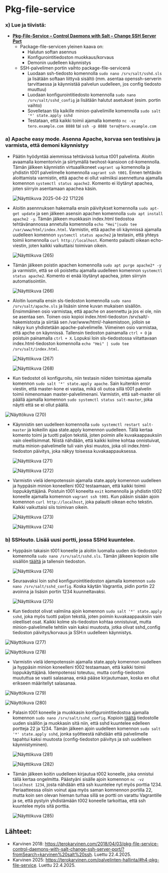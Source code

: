 # Pkg-file-service

### x) Lue ja tiivistä:
- **[Pkg-File-Service – Control Daemons with Salt – Change SSH Server Port](https://terokarvinen.com/2018/04/03/pkg-file-service-control-daemons-with-salt-change-ssh-server-port/?fromSearch=karvinen%20salt%20ssh)**
  - Package-file-servicen yleinen kaava on:
    - Halutun softan asennus
    - Konfigurointitiedoston muokkaus/korvaus
    - Demonin uudelleen käynnistys
  - SSH-palvelimen portin vaihto package-file-servicenä
    - Luodaan ssh-tiedosto komennolla `sudo nano /srv/salt/sshd.sls` ja lisätään softaan liittyvä sisältö (mm. asentaa openssh-serverin tarvittaessa ja käynnistää palvelun uudelleen, jos config tiedosto muuttuu)
    - Luodaan konfigurointitiedosto komennolla `sudo nano /srv/salt/sshd_config` ja lisätään halutut asetukset (esim. portin vaihto)
    - Sovelletaan tila kaikille minion-palvelimille komennolla `sudo salt '*' state.apply sshd`
    - Testataan, että kaikki toimii ajamalla komento `nc -vz tero.example.com 8888` tai `ssh -p 8888 tero@tero.example.com`

### a) Apache easy mode. Asenna Apache, korvaa sen testisivu ja varmista, että demoni käynnistyy
- Päätin hyödyntää aiemmissa tehtävissä luotua t001 palvelinta. Aloitin avaamalla komentorivin ja siirtymällä twohost-kansioon cd-komennolla. Tämän jälkeen käynnistin virtuaalikoneet `vagrant up` komennolla ja yhdistin t001 palvelimelle komennolla `vagrant ssh t001`. Ennen tehtävän aloittamista varmistin, että apache ei ollut valmiiksi asennettuna ajamalla komennon `systemctl status apache2`. Komento ei löytänyt apachea, joten siirryin asentamaan apachea käsin.

  ![Näyttökuva 2025-04-22 171226](https://github.com/user-attachments/assets/db724811-6b26-4a01-a884-683ddffee40e)

- Aloitin asennnuksen hakemalla ensin päivitykset komennolla `sudo apt-get update` ja sen jälkeen asensin apachen komennolla `sudo apt install apache2 -y`. Tämän jälkeen muokkasin index.html tiedostoa tehtävänannossa annetulla komennolla `echo "Hei"|sudo tee /var/www/html/index.html`. Varmistin, että apache oli käynnissä ajamalla uudelleen komennon `systemctl status apache2` ja testasin, että yhteys toimii komennolla `curl http://localhost`. Komento palautti oikean echo-viestin, joten kaikki vaikuttaisi toimivan oikein.

  ![Näyttökuva (265)](https://github.com/user-attachments/assets/00441e3d-9fd9-4519-ae0e-3d3885a89d2d)

- Tämän jälkeen poistin apachen komennolla `sudo apt purge apache2* -y` ja varmistin, että se oli poistettu ajamalla uudelleen komennon `systemctl status apache2`. Komento ei enää löytänyt apachea, joten siirryin automatisointiin.

  ![Näyttökuva (266)](https://github.com/user-attachments/assets/67e368db-cc3b-4e28-b01c-b511496e0169)
  
- Aloitin luomalla ensin sls-tiedoston komennolla `sudo nano /srv/salt/apache.sls` ja lisäsin sinne kuvan mukaisen sisällön. Ensimmäinen osio varmistaa, että apache on asennettu ja jos ei ole, niin se asentaa sen. Toinen osio kopioi index.html-tiedoston /srv/salt/-hakemistosta ja siirtää sen /var/www/html/-hakemistoon, jolloin se näkyy kun yhdistetään apache-palvelimelle. Viimeinen osio varmistaa, että apche on käynnissä. Tallensin tiedoston painamalla `ctrl + O` ja poistuin painamalla `ctrl + X`. Lopuksi loin sls-tiedostossa viitattavaan index.html-tiedoston komennolla `echo "Hei" | sudo tee /srv/salt/index.html`.

  ![Näyttökuva (267)](https://github.com/user-attachments/assets/3fe2e0af-9365-4a02-a72b-a5998aa4ee3a)

  ![Näyttökuva (268)](https://github.com/user-attachments/assets/bd4eeaa5-43f1-4b12-8d8e-cb21195fd4eb)

- Kun tiedostot oli konfiguroitu, niin testasin niiden toimintaa ajamalla komennon `sudo salt '*' state.apply apache`. Sain kuitenkin error viestin, että master-kone ei vastaa, mikä oli outoa sillä t001 palvelin toimii nimenomaan master-palvelimenani. Varmistin, että salt-master oli päällä ajamalla komennon `sudo systemctl status salt-master`, joka näytti että se ei ollut päällä. 

![Näyttökuva (270)](https://github.com/user-attachments/assets/5152d86b-9c09-4dde-855f-ba6e7d300029)

- Käynnistin sen uudelleen komennolla `sudo systemctl restart salt-master` ja kokeilin ajaa state.apply komennon uudelleen. Tällä kertaa komento toimi ja tuotti paljon tekstiä, joten poimin alle kuvakaappauksiin vain oleellisimmat. Niistä nähdään, että kaikki kolme kohtaa onnistuivat, mutta minion-palvelimelle tuli vain yksi muutos, joka oli index.html-tiedoston päivitys, joka näkyy toisessa kuvakaappauksessa.

  ![Näyttökuva (271)](https://github.com/user-attachments/assets/07343b5a-5ce9-40f8-8ee0-481bbe5f825e)

  ![Näyttökuva (272)](https://github.com/user-attachments/assets/0a66e31c-5d79-47fc-affa-b41b41680467)

- Varmistin vielä idempotenssin ajamalla state.apply komennon uudelleen ja hyppäsin minion koneelleni t002 testaamaan, että kaikki toimii loppukäyttäjänä. Poistuin t001 koneelta `exit` komennolla ja yhdistin t002 koneelle ajamalla komennon `vagrant ssh t001`. Kun pääsin sisään ajoin komennon `curl http://localhost`, joka palautti oikean echo tekstin. Kaikki vaikuttaisi siis toimivan oikein.

  ![Näyttökuva (273)](https://github.com/user-attachments/assets/121447f1-b29b-40d5-bc0b-8c5819748a27)

  ![Näyttökuva (274)](https://github.com/user-attachments/assets/04fe25ae-2ef1-4e3b-9a19-f8cfe72ca80b)

### b) SSHouto. Lisää uusi portti, jossa SSHd kuuntelee.
- Hyppäsin takaisin t001 koneelle ja aloitin luomalla uuden sls-tiedoston komennolla `sudo nano /srv/salt/sshd.sls`. Tämän jälkeen kopioin sille sisällön [täältä](https://terokarvinen.com/2018/04/03/pkg-file-service-control-daemons-with-salt-change-ssh-server-port/?fromSearch=karvinen%20salt%20ssh) ja tallensin tiedoston.

  ![Näyttökuva (276)](https://github.com/user-attachments/assets/ade4e0b6-55be-434b-959a-af760508d62e)

- Seuraavaksi loin sshd konfigurointitiedoston ajamalla komennon `sudo nano /srv/salt/sshd_config`. Koska käytän Vagrantia, pidin portin 22 avoinna ja lisäsin portin 1234 kuunneltavaksi.
  
  ![Näyttökuva (275)](https://github.com/user-attachments/assets/1eb915b0-81c1-4bbc-93ca-4d9589577281)

-  Kun tiedostot olivat valmiina ajoin komennon `sudo salt '*' state.apply sshd`, joka myös tuotti paljon tekstiä, joten poimin kuvakaappauksiin vain oleelliset osat. Kaikki kolme sls-tiedoston kohtaa onnistuivat, mutta minion-palvelimelle tehtiin vain kaksi muutosta, jotka olivat sshd_config tiedoston päivitys/korvaus ja SSH:n uudelleen käynnistys.

  ![Näyttökuva (277)](https://github.com/user-attachments/assets/acf7fd41-251e-4ede-8f01-230b71429eff)

  ![Näyttökuva (278)](https://github.com/user-attachments/assets/70870123-6c3f-44ac-af14-184d9d7673c7)

- Varmistin vielä idempotenssin ajamalla state.apply komennon uudelleen ja hyppäsin minion koneelleni t002 testaamaan, että kaikki toimii loppukäyttäjänä. Idempotenssi toteutuu, mutta config-tiedoston muututtua se vaatii salasanaa, enkä pääse kirjautumaan, koska en ollut erikseen määritellyt salasanaa.

![Näyttökuva (279)](https://github.com/user-attachments/assets/057a3823-1521-4947-8c02-ea48196698dd)

![Näyttökuva (280)](https://github.com/user-attachments/assets/3520f7ed-ad14-4c90-a18d-ab385ca65e05)

- Palasin t001 koneelle ja muokkasin konfigurointitiedostoa ajamalla komennon `sudo nano /srv/salt/sshd_config`. Kopioin [täältä](https://terokarvinen.com/2018/04/03/pkg-file-service-control-daemons-with-salt-change-ssh-server-port/?fromSearch=karvinen%20salt%20ssh) tiedostolle uuden sisällön ja muokkasin sitä niin, että sshd kuuntelee edelleen portteja 22 ja 1234. Tämän jälkeen ajoin uudelleen komennon `sudo salt '*' state.apply sshd`, jonka syötteestä nähdään että palvelimelle tapahtui kaksi muutosta (config-tiedoston päivitys ja ssh uudelleen käynnistyminen).

  ![Näyttökuva (281)](https://github.com/user-attachments/assets/46d5b828-54c7-4249-b41f-8f731b712eb8)

  ![Näyttökuva (282)](https://github.com/user-attachments/assets/cd1dfe5e-494c-4c16-a79f-feab453e8ce1)

- Tämän jälkeen koitin uudelleen kirjautua t002 koneelle, joka onnistui tällä kertaa ongelmitta. Päästyäni sisälle ajoin komennon `nc -vz localhost 1234`, josta nähdään että ssh kuuntelee nyt myös porttia 1234. Periaatteessa olisin voinut ajaa myös saman komnennon portilla 22, mutta koin sen olevan hieman turhaa sillä se portti on varattu Vagrantille ja se, että pystyin yhdistämään t002 koneelle tarkoittaa, että ssh kuuntelee myös sitä porttia.

  ![Näyttökuva (285)](https://github.com/user-attachments/assets/f0c6d5b3-3a12-44cf-aa93-225dd55426da)

## Lähteet:
- Karvinen 2018: https://terokarvinen.com/2018/04/03/pkg-file-service-control-daemons-with-salt-change-ssh-server-port/?fromSearch=karvinen%20salt%20ssh. Luettu 22.4.2025.
- Karvinen 2025: https://terokarvinen.com/palvelinten-hallinta/#h4-pkg-file-service. Luettu 22.4.2025.
